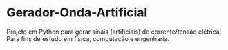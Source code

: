 # Gerador-Onda-Artificial
Projeto em Python para gerar sinais (artificiais) de corrente/tensão elétrica. Para fins de estudo em física, computação e engenharia.
